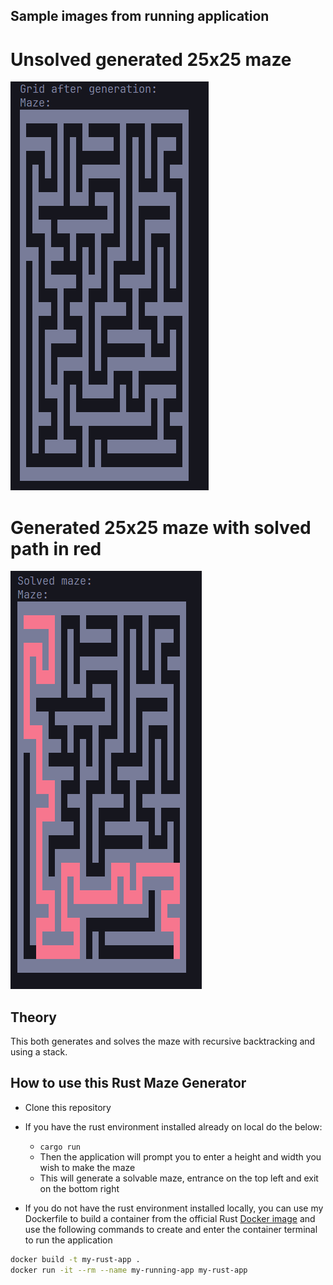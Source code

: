 ## Sample images from running application
# Unsolved generated 25x25 maze 
![image info](./grid_empty.png)

# Generated 25x25 maze with solved path in red 
![image info](./grid_solved.png)

## Theory
This both generates and solves the maze with recursive backtracking and using a stack.

## How to use this Rust Maze Generator
- Clone this repository
- If you have the rust environment installed already on local do the below:
    - ``` cargo run ```
    - Then the application will prompt you to enter a height and width you wish to make the maze
    - This will generate a solvable maze, entrance on the top left and exit on the bottom right

- If you do not have the rust environment installed locally, you can use my Dockerfile to build a container from the official Rust [Docker image](https://hub.docker.com/_/rust/) and use the following commands to create and enter the container terminal to run the application

```bash
docker build -t my-rust-app .
docker run -it --rm --name my-running-app my-rust-app
```

